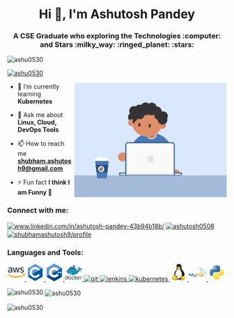 <h1 align="center">Hi 👋, I'm Ashutosh Pandey</h1>
<h3 align="center">A CSE Graduate who exploring the Technologies :computer:	 and Stars :milky_way: :ringed_planet:	:stars:	</h3>

<p align="left"> <img src="https://komarev.com/ghpvc/?username=ashu0530&label=Profile%20views&color=0e75b6&style=flat" alt="ashu0530" /> </p>

<p align="left"> <a href="https://github.com/ryo-ma/github-profile-trophy"><img src="https://github-profile-trophy.vercel.app/?username=ashu0530" alt="ashu0530" /></a> </p>

<img align="right" alt="Coding" width="350" src="https://github.com/ashu0530/ashu0530/blob/main/boy_typing.gif">

- 🌱 I’m currently learning **Kubernetes**

- 💬 Ask me about **Linux, Cloud, DevOps Tools**

- 📫 How to reach me **shubham.ashutosh9@gmail.com**

- ⚡ Fun fact **I think I am Funny :zany_face:**

<h3 align="left">Connect with me:</h3>
<p align="left">
<a href="https://linkedin.com/in/www.linkedin.com/in/ashutosh-pandey-43b94b18b/" target="blank"><img align="center" src="https://raw.githubusercontent.com/rahuldkjain/github-profile-readme-generator/master/src/images/icons/Social/linked-in-alt.svg" alt="www.linkedin.com/in/ashutosh-pandey-43b94b18b/" height="30" width="40" /></a>
<a href="https://www.hackerrank.com/ashutosh0508" target="blank"><img align="center" src="https://raw.githubusercontent.com/rahuldkjain/github-profile-readme-generator/master/src/images/icons/Social/hackerrank.svg" alt="ashutosh0508" height="30" width="40" /></a>
<a href="https://auth.geeksforgeeks.org/user/shubhamashutosh9/profile" target="blank"><img align="center" src="https://raw.githubusercontent.com/rahuldkjain/github-profile-readme-generator/master/src/images/icons/Social/geeks-for-geeks.svg" alt="shubhamashutosh9/profile" height="30" width="40" /></a>
</p>

<h3 align="left">Languages and Tools:</h3>
<p align="left"> <a href="https://aws.amazon.com" target="_blank"> <img src="https://raw.githubusercontent.com/devicons/devicon/master/icons/amazonwebservices/amazonwebservices-original-wordmark.svg" alt="aws" width="40" height="40"/> </a> <a href="https://www.cprogramming.com/" target="_blank"> <img src="https://raw.githubusercontent.com/devicons/devicon/master/icons/c/c-original.svg" alt="c" width="40" height="40"/> </a> <a href="https://www.w3schools.com/cpp/" target="_blank"> <img src="https://raw.githubusercontent.com/devicons/devicon/master/icons/cplusplus/cplusplus-original.svg" alt="cplusplus" width="40" height="40"/> </a> <a href="https://www.docker.com/" target="_blank"> <img src="https://raw.githubusercontent.com/devicons/devicon/master/icons/docker/docker-original-wordmark.svg" alt="docker" width="40" height="40"/> </a> <a href="https://git-scm.com/" target="_blank"> <img src="https://www.vectorlogo.zone/logos/git-scm/git-scm-icon.svg" alt="git" width="40" height="40"/> </a> <a href="https://www.jenkins.io" target="_blank"> <img src="https://www.vectorlogo.zone/logos/jenkins/jenkins-icon.svg" alt="jenkins" width="40" height="40"/> </a> <a href="https://kubernetes.io" target="_blank"> <img src="https://www.vectorlogo.zone/logos/kubernetes/kubernetes-icon.svg" alt="kubernetes" width="40" height="40"/> </a> <a href="https://www.linux.org/" target="_blank"> <img src="https://raw.githubusercontent.com/devicons/devicon/master/icons/linux/linux-original.svg" alt="linux" width="40" height="40"/> </a> <a href="https://www.mysql.com/" target="_blank"> <img src="https://raw.githubusercontent.com/devicons/devicon/master/icons/mysql/mysql-original-wordmark.svg" alt="mysql" width="40" height="40"/> </a> <a href="https://www.python.org" target="_blank"> <img src="https://raw.githubusercontent.com/devicons/devicon/master/icons/python/python-original.svg" alt="python" width="40" height="40"/> </a> </p>

<p><img align="left" src="https://github-readme-stats.vercel.app/api/top-langs?username=ashu0530&show_icons=true&locale=en&layout=compact" alt="ashu0530" /></p>

<p>&nbsp;<img align="center" src="https://github-readme-stats.vercel.app/api?username=ashu0530&show_icons=true&locale=en" alt="ashu0530" /></p>

<p><img align="center" src="https://github-readme-streak-stats.herokuapp.com/?user=ashu0530&" alt="ashu0530" /></p>
